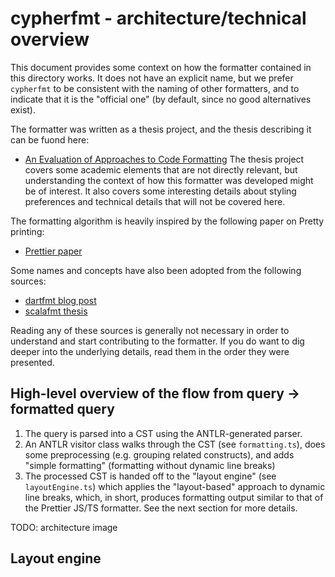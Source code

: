 # cypherfmt - architecture/technical overview
This document provides some context on how the formatter contained in this directory works. It does not have
an explicit name, but we prefer `cypherfmt` to be consistent with the naming of other formatters, and to indicate
that it is the "official one" (by default, since no good alternatives exist).

The formatter was written as a thesis project, and the thesis describing it can be fuond here:
- [An Evaluation of Approaches to Code Formatting](https://lup.lub.lu.se/student-papers/search/publication/9188816)
The thesis project covers some academic elements that are not directly relevant, but understanding the context of how this formatter was developed
might be of interest. It also covers some interesting details about styling preferences and technical details that will
not be covered here.

The formatting algorithm is heavily inspired by the following paper on Pretty printing:
- [Prettier paper](https://homepages.inf.ed.ac.uk/wadler/papers/prettier/prettier.pdf)

Some names and concepts have also been adopted from the following sources:
- [dartfmt blog post](https://journal.stuffwithstuff.com/2015/09/08/the-hardest-program-ive-ever-written/)
- [scalafmt thesis](https://geirsson.com/assets/olafur.geirsson-scalafmt-thesis.pdf)


Reading any of these sources is generally not necessary in order to understand and start contributing to the formatter.
If you do want to dig deeper into the underlying details, read them in the order they were presented.

## High-level overview of the flow from query -> formatted query
1. The query is parsed into a CST using the ANTLR-generated parser.
2. An ANTLR visitor class walks through the CST (see `formatting.ts`), does some preprocessing (e.g. grouping related constructs), and adds
"simple formatting" (formatting without dynamic line breaks)
3. The processed CST is handed off to the "layout engine" (see `layoutEngine.ts`) which applies the "layout-based" approach to dynamic line breaks,
which, in short, produces formatting output similar to that of the Prettier JS/TS formatter. See the next section for more details.

TODO: architecture image
## Layout engine

